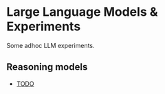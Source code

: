# Large Language Models & Experiments

Some adhoc LLM experiments.




## Reasoning models

- [TODO](#TODO)


